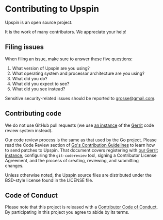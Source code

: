 # Contributing to Upspin

Upspin is an open source project.

It is the work of many contributors. We appreciate your help!


## Filing issues

When filing an issue, make sure to answer these five questions:

1. What version of Upspin are you using?
2. What operating system and processor architecture are you using?
3. What did you do?
4. What did you expect to see?
5. What did you see instead?

Sensitive security-related issues should be reported to [grosse@gmail.com](mailto:grosse@gmail.com).


## Contributing code

We do not use GitHub pull requests
(we use [an instance](https://upspin-review.googlesource.com/) of the
[Gerrit](https://www.gerritcodereview.com/) code review system instead).

Our code review process is the same as that used by the Go project.
Please read the Code Review section of
[Go's Contribution Guidelines](https://golang.org/doc/contribute.html#Code_review)
to learn how to send patches to Upspin.
That document covers registering with
[our Gerrit instance]((https://upspin-review.googlesource.com/)),
configuring the `git-codereview` tool,
signing a Contributor License Agreement,
and the process of creating, reviewing, and submitting changes.

Unless otherwise noted, the Upspin source files are distributed under
the BSD-style license found in the LICENSE file.


## Code of Conduct

Please note that this project is released with a [Contributor Code of Conduct](CONDUCT.md).
By participating in this project you agree to abide by its terms.

